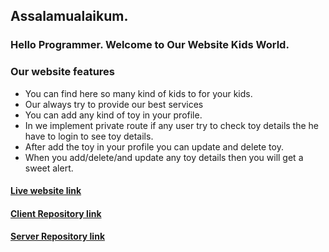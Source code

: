 ## Assalamualaikum.

### Hello Programmer. Welcome to Our Website Kids World.

### Our website features

- You can find here so many kind of kids to for your kids.
- Our always try to provide our best services
- You can add any kind of toy in your profile.
- In we implement private route if any user try to check toy details the he have to login to see toy details.
- After add the toy in your profile you can update and delete toy.
- When you add/delete/and update any toy details then you will get a sweet alert.

#### [Live website link](https://assignment-11-a029f.web.app/)

#### [Client Repository link](https://github.com/programming-hero-web-course-4/b7a11-toy-marketplace-client-side-githubrana2023)

#### [Server Repository link](https://github.com/programming-hero-web-course-4/b7a11-toy-marketplace-server-side-githubrana2023)
